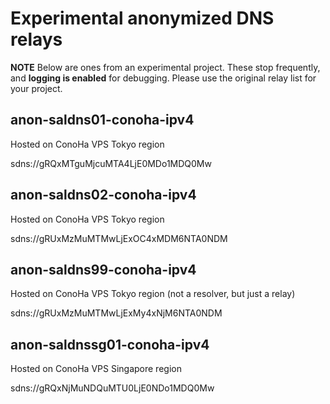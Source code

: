 # Experimental anonymized DNS relays

**NOTE** Below are ones from an experimental project. These stop frequently, and **logging is enabled** for debugging. Please use the original relay list for your project.

## anon-saldns01-conoha-ipv4

Hosted on ConoHa VPS Tokyo region

sdns://gRQxMTguMjcuMTA4LjE0MDo1MDQ0Mw

## anon-saldns02-conoha-ipv4

Hosted on ConoHa VPS Tokyo region

sdns://gRUxMzMuMTMwLjExOC4xMDM6NTA0NDM

## anon-saldns99-conoha-ipv4

Hosted on ConoHa VPS Tokyo region (not a resolver, but just a relay)

sdns://gRUxMzMuMTMwLjExMy4xNjM6NTA0NDM

## anon-saldnssg01-conoha-ipv4

Hosted on ConoHa VPS Singapore region

sdns://gRQxNjMuNDQuMTU0LjE0NDo1MDQ0Mw
